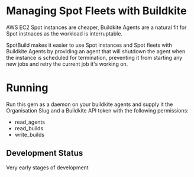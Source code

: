 # Managing Spot Fleets with Buildkite

AWS EC2 Spot instances are cheaper, Buildkite Agents are a natural fit for Spot instnaces as the workload is interruptable.

SpotBuild makes it easier to use Spot instances and Spot fleets with Buildkite Agents by providing an agent that will shutdown the agent when the instance is scheduled for termination, preventing it from starting any new jobs and retry the current job it's working on.

# Running

Run this gem as a daemon on your buildkite agents and supply it the Organisation Slug and a Buildkite API token with the following permissions:
- read_agents
- read_builds
- write_builds

## Development Status

Very early stages of development
